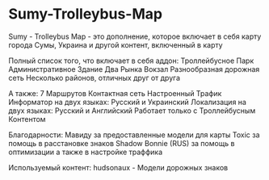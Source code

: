 # Sumy-Trolleybus-Map
Sumy - Trolleybus Map - это дополнение, которое включает в себя карту города Сумы, Украина и другой контент, включенный в карту


Полный список того, что включает в себя аддон:
Троллейбусное Парк
Административное Здание
Два Рынка
Вокзал
Разнообразная дорожная сеть
Несколько районов, отличных друг от друга


А также:
7 Маршрутов
Контактная сеть
Настроенный Трафик
Информатор на двух языках: Русский и Украинский
Локализация на двух языках: Русский и Английский
Работает только с Троллейбусным Контентом



Благодарности:
Мавиду за предоставленные модели для карты
Toxic за помощь в расстановке знаков
Shadow Bonnie (RUS) за помощь в оптимизации а также в настройке траффика



Используемый контент:
hudsonaux - Модели дорожных знаков


